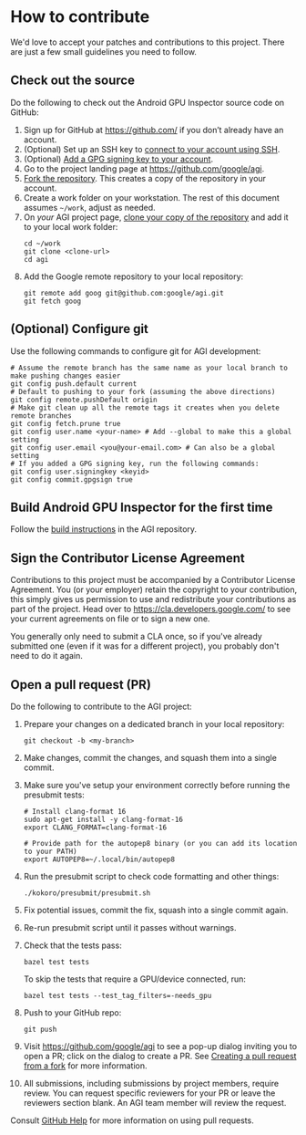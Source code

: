 # How to contribute

We'd love to accept your patches and contributions to this project. There are
just a few small guidelines you need to follow.

## Check out the source

Do the following to check out the Android GPU Inspector source code on GitHub:

1.  Sign up for GitHub at https://github.com/ if you don’t already have an account.
1.  (Optional) Set up an SSH key to [connect to your account using SSH].
1.  (Optional) [Add a GPG signing key to your account].
1.  Go to the project landing page at https://github.com/google/agi.
1.  [Fork the repository]. This creates a copy of the repository in your account.
1.  Create a work folder on your workstation. The rest of this document assumes `~/work`, adjust as needed.
1.  On _your_ AGI project page, [clone your copy of the repository] and add it to your local work folder:
    ```
    cd ~/work
    git clone <clone-url>
    cd agi
    ```
1.  Add the Google remote repository to your local repository:
    ```
    git remote add goog git@github.com:google/agi.git
    git fetch goog
    ```

## (Optional) Configure git

Use the following commands to configure git for AGI development:
```
# Assume the remote branch has the same name as your local branch to make pushing changes easier
git config push.default current
# Default to pushing to your fork (assuming the above directions)
git config remote.pushDefault origin
# Make git clean up all the remote tags it creates when you delete remote branches
git config fetch.prune true
git config user.name <your-name> # Add --global to make this a global setting
git config user.email <you@your-email.com> # Can also be a global setting
# If you added a GPG signing key, run the following commands:
git config user.signingkey <keyid>
git config commit.gpgsign true
```

## Build Android GPU Inspector for the first time

Follow the [build instructions] in the AGI repository.

## Sign the Contributor License Agreement

Contributions to this project must be accompanied by a Contributor License
Agreement. You (or your employer) retain the copyright to your contribution,
this simply gives us permission to use and redistribute your contributions as
part of the project. Head over to <https://cla.developers.google.com/> to see
your current agreements on file or to sign a new one.

You generally only need to submit a CLA once, so if you've already submitted one (even if it was for a different project), you probably don't need to do it again.

## Open a pull request (PR)

Do the following to contribute to the AGI project:

1.  Prepare your changes on a dedicated branch in your local repository:
    ```
    git checkout -b <my-branch>
    ```
1.  Make changes, commit the changes, and squash them into a single commit.
1.  Make sure you've setup your environment correctly before running the presubmit tests:
    ```
    # Install clang-format 16
    sudo apt-get install -y clang-format-16
    export CLANG_FORMAT=clang-format-16

    # Provide path for the autopep8 binary (or you can add its location to your PATH)
    export AUTOPEP8=~/.local/bin/autopep8
    ```
1.  Run the presubmit script to check code formatting and other things:
    ```
    ./kokoro/presubmit/presubmit.sh
    ```
1.  Fix potential issues, commit the fix, squash into a single commit again.
1.  Re-run presubmit script until it passes without warnings.
1.  Check that the tests pass:
    ```
    bazel test tests
    ```
    To skip the tests that require a GPU/device connected, run:

    ```
    bazel test tests --test_tag_filters=-needs_gpu
    ```

1.  Push to your GitHub repo:
    ```
    git push
    ```
1.  Visit https://github.com/google/agi to see a pop-up dialog inviting you to open a PR; click on the dialog to create a PR. See [Creating a pull request from a fork] for more information.
1.  All submissions, including submissions by project members, require review. You can request specific reviewers for your PR or leave the reviewers section blank. An AGI team member will review the request.

Consult [GitHub Help] for more information on using pull requests.

[connect to your account using SSH]: https://help.github.com/en/articles/connecting-to-github-with-ssh
[Add a GPG signing key to your account]: https://help.github.com/en/articles/adding-a-new-gpg-key-to-your-github-account
[Fork the repository]: https://help.github.com/en/articles/fork-a-repo
[clone your copy of the repository]: https://help.github.com/en/articles/cloning-a-repository
[build instructions]: https://github.com/google/agi/blob/master/BUILDING.md
[Creating a pull request from a fork]: https://help.github.com/en/articles/creating-a-pull-request-from-a-fork
[GitHub Help]: https://help.github.com/articles/about-pull-requests/
